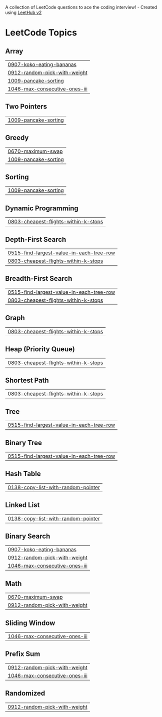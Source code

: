 A collection of LeetCode questions to ace the coding interview! - Created using [LeetHub v2](https://github.com/arunbhardwaj/LeetHub-2.0)
<!---LeetCode Topics Start-->
# LeetCode Topics
## Array
|  |
| ------- |
| [0907-koko-eating-bananas](https://github.com/arpitjaiswal1120/leetcode/tree/master/0907-koko-eating-bananas) |
| [0912-random-pick-with-weight](https://github.com/arpitjaiswal1120/leetcode/tree/master/0912-random-pick-with-weight) |
| [1009-pancake-sorting](https://github.com/arpitjaiswal1120/leetcode/tree/master/1009-pancake-sorting) |
| [1046-max-consecutive-ones-iii](https://github.com/arpitjaiswal1120/leetcode/tree/master/1046-max-consecutive-ones-iii) |
## Two Pointers
|  |
| ------- |
| [1009-pancake-sorting](https://github.com/arpitjaiswal1120/leetcode/tree/master/1009-pancake-sorting) |
## Greedy
|  |
| ------- |
| [0670-maximum-swap](https://github.com/arpitjaiswal1120/leetcode/tree/master/0670-maximum-swap) |
| [1009-pancake-sorting](https://github.com/arpitjaiswal1120/leetcode/tree/master/1009-pancake-sorting) |
## Sorting
|  |
| ------- |
| [1009-pancake-sorting](https://github.com/arpitjaiswal1120/leetcode/tree/master/1009-pancake-sorting) |
## Dynamic Programming
|  |
| ------- |
| [0803-cheapest-flights-within-k-stops](https://github.com/arpitjaiswal1120/leetcode/tree/master/0803-cheapest-flights-within-k-stops) |
## Depth-First Search
|  |
| ------- |
| [0515-find-largest-value-in-each-tree-row](https://github.com/arpitjaiswal1120/leetcode/tree/master/0515-find-largest-value-in-each-tree-row) |
| [0803-cheapest-flights-within-k-stops](https://github.com/arpitjaiswal1120/leetcode/tree/master/0803-cheapest-flights-within-k-stops) |
## Breadth-First Search
|  |
| ------- |
| [0515-find-largest-value-in-each-tree-row](https://github.com/arpitjaiswal1120/leetcode/tree/master/0515-find-largest-value-in-each-tree-row) |
| [0803-cheapest-flights-within-k-stops](https://github.com/arpitjaiswal1120/leetcode/tree/master/0803-cheapest-flights-within-k-stops) |
## Graph
|  |
| ------- |
| [0803-cheapest-flights-within-k-stops](https://github.com/arpitjaiswal1120/leetcode/tree/master/0803-cheapest-flights-within-k-stops) |
## Heap (Priority Queue)
|  |
| ------- |
| [0803-cheapest-flights-within-k-stops](https://github.com/arpitjaiswal1120/leetcode/tree/master/0803-cheapest-flights-within-k-stops) |
## Shortest Path
|  |
| ------- |
| [0803-cheapest-flights-within-k-stops](https://github.com/arpitjaiswal1120/leetcode/tree/master/0803-cheapest-flights-within-k-stops) |
## Tree
|  |
| ------- |
| [0515-find-largest-value-in-each-tree-row](https://github.com/arpitjaiswal1120/leetcode/tree/master/0515-find-largest-value-in-each-tree-row) |
## Binary Tree
|  |
| ------- |
| [0515-find-largest-value-in-each-tree-row](https://github.com/arpitjaiswal1120/leetcode/tree/master/0515-find-largest-value-in-each-tree-row) |
## Hash Table
|  |
| ------- |
| [0138-copy-list-with-random-pointer](https://github.com/arpitjaiswal1120/leetcode/tree/master/0138-copy-list-with-random-pointer) |
## Linked List
|  |
| ------- |
| [0138-copy-list-with-random-pointer](https://github.com/arpitjaiswal1120/leetcode/tree/master/0138-copy-list-with-random-pointer) |
## Binary Search
|  |
| ------- |
| [0907-koko-eating-bananas](https://github.com/arpitjaiswal1120/leetcode/tree/master/0907-koko-eating-bananas) |
| [0912-random-pick-with-weight](https://github.com/arpitjaiswal1120/leetcode/tree/master/0912-random-pick-with-weight) |
| [1046-max-consecutive-ones-iii](https://github.com/arpitjaiswal1120/leetcode/tree/master/1046-max-consecutive-ones-iii) |
## Math
|  |
| ------- |
| [0670-maximum-swap](https://github.com/arpitjaiswal1120/leetcode/tree/master/0670-maximum-swap) |
| [0912-random-pick-with-weight](https://github.com/arpitjaiswal1120/leetcode/tree/master/0912-random-pick-with-weight) |
## Sliding Window
|  |
| ------- |
| [1046-max-consecutive-ones-iii](https://github.com/arpitjaiswal1120/leetcode/tree/master/1046-max-consecutive-ones-iii) |
## Prefix Sum
|  |
| ------- |
| [0912-random-pick-with-weight](https://github.com/arpitjaiswal1120/leetcode/tree/master/0912-random-pick-with-weight) |
| [1046-max-consecutive-ones-iii](https://github.com/arpitjaiswal1120/leetcode/tree/master/1046-max-consecutive-ones-iii) |
## Randomized
|  |
| ------- |
| [0912-random-pick-with-weight](https://github.com/arpitjaiswal1120/leetcode/tree/master/0912-random-pick-with-weight) |
<!---LeetCode Topics End-->